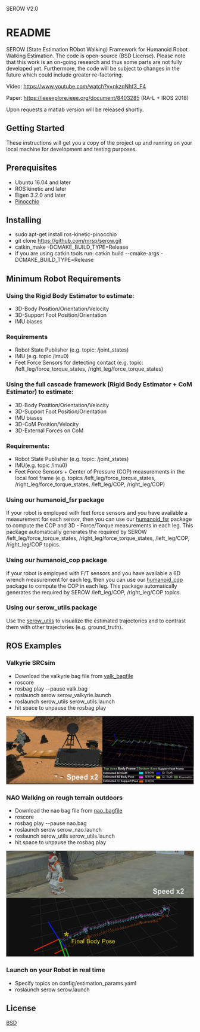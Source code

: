 SEROW V2.0

# README
SEROW (State Estimation RObot Walking) Framework for Humanoid Robot Walking Estimation.  The code is open-source (BSD License). Please note that this work is an on-going research and thus some parts are not fully developed yet. Furthermore, the code will be subject to changes in the future which could include greater re-factoring.

Video: https://www.youtube.com/watch?v=nkzqNhf3_F4

Paper: https://ieeexplore.ieee.org/document/8403285 (RA-L + IROS 2018)

Upon requests a matlab version will be released shortly.

## Getting Started
These instructions will get you a copy of the project up and running on your local machine for development and testing purposes.

## Prerequisites
* Ubuntu 16.04 and later
* ROS kinetic and later
* Eigen 3.2.0 and later
* [Pinocchio](https://github.com/stack-of-tasks/pinocchio) 

## Installing
* sudo apt-get install ros-kinetic-pinocchio
* git clone https://github.com/mrsp/serow.git
* catkin_make -DCMAKE_BUILD_TYPE=Release 
* If you are using catkin tools run: catkin build  --cmake-args -DCMAKE_BUILD_TYPE=Release 

## Minimum Robot Requirements
### Using the Rigid Body Estimator to estimate: 
* 3D-Body Position/Orientation/Velocity
* 3D-Support Foot Position/Orientation
* IMU biases
### Requirements
* Robot State Publisher (e.g. topic: /joint_states)
* IMU (e.g. topic /imu0)
* Feet Force Sensors for detecting contact (e.g. topic: /left_leg/force_torque_states, /right_leg/force_torque_states)

### Using the full cascade framework (Rigid Body Estimator + CoM Estimator) to estimate:
* 3D-Body Position/Orientation/Velocity
* 3D-Support Foot Position/Orientation
* IMU biases
* 3D-CoM Position/Velocity
* 3D-External Forces on CoM
### Requirements:
* Robot State Publisher (e.g. topic: /joint_states)
* IMU(e.g. topic /imu0)
* Feet Force Sensors  + Center of Pressure (COP) measurements in the local foot frame (e.g. topics /left_leg/force_torque_states, /right_leg/force_torque_states, /left_leg/COP, /right_leg/COP)

### Using our humanoid_fsr package
If your robot is employed with feet force sensors and you have available a measurement for each sensor, then you can use our [humanoid_fsr](https://github.com/mrsp/humanoid_fsr) package to compute the COP and 3D - Force/Torque measurements in each leg.  This package automatically generates the required by SEROW /left_leg/force_torque_states, /right_leg/force_torque_states, /left_leg/COP, /right_leg/COP topics.

### Using our humanoid_cop package
If your robot is employed with F/T sensors and you have available a 6D wrench measurement for each leg, then you can use our [humanoid_cop](https://github.com/mrsp/humanoid_cop) package to compute the COP in each leg.  This package automatically generates the required by SEROW  /left_leg/COP, /right_leg/COP topics.


### Using our serow_utils package
Use the [serow_utils](https://github.com/mrsp/serow_utils) to visualize the estimated trajectories and to contrast them with other trajectories (e.g. ground_truth).

## ROS Examples
### Valkyrie SRCsim
* Download the valkyrie bag file from [valk_bagfile](http://users.ics.forth.gr/~spiperakis/valk.bag)
* roscore
* rosbag play --pause valk.bag
* roslaunch serow serow_valkyrie.launch
* roslaunch serow_utils serow_utils.launch
* hit space to unpause the rosbag play

![valk](img/valk.png)
### NAO Walking on rough terrain outdoors
* Download the nao bag file from [nao_bagfile](http://users.ics.forth.gr/~spiperakis/nao.bag)
* roscore
* rosbag play --pause nao.bag
* roslaunch serow serow_nao.launch
* roslaunch serow_utils serow_utils.launch
* hit space to unpause the rosbag play

![nao](img/nao.jpg)
### Launch on your Robot in real time
* Specify topics on config/estimation_params.yaml
* roslaunch serow serow.launch
## License
[BSD](LICENSE) 

